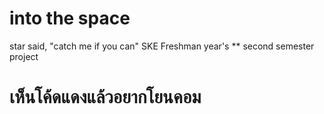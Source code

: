 # into the space
star said, "catch me if you can"
SKE Freshman year's 
** second semester project

# เห็นโค้ดแดงแล้วอยากโยนคอม
